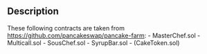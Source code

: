 ## Description
These following contracts are taken from https://github.com/pancakeswap/pancake-farm:
	- MasterChef.sol
	- Multicall.sol
	- SousChef.sol
	- SyrupBar.sol
	- (CakeToken.sol)